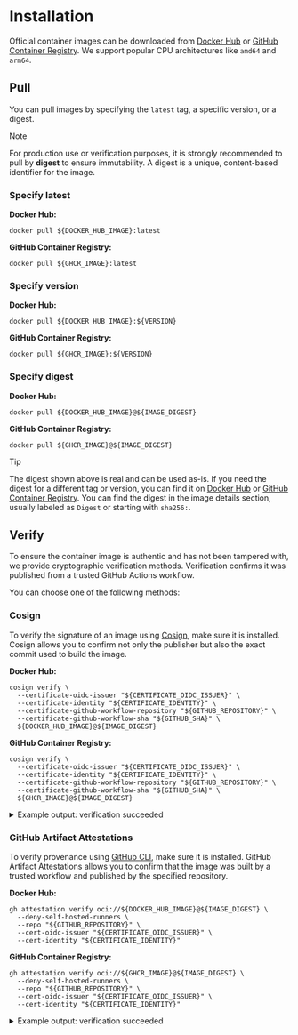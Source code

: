 # Installation

Official container images can be downloaded from [Docker Hub][docker_hub] or [GitHub Container Registry][ghcr].
We support popular CPU architectures like `amd64` and `arm64`.

## Pull

You can pull images by specifying the `latest` tag, a specific version, or a digest.

> [!NOTE]
>
> For production use or verification purposes, it is strongly recommended to pull by **digest** to ensure immutability.
> A digest is a unique, content-based identifier for the image.

### Specify latest

**Docker Hub:**

```shell
docker pull ${DOCKER_HUB_IMAGE}:latest
```

**GitHub Container Registry:**

```shell
docker pull ${GHCR_IMAGE}:latest
```

### Specify version

**Docker Hub:**

```shell
docker pull ${DOCKER_HUB_IMAGE}:${VERSION}
```

**GitHub Container Registry:**

```shell
docker pull ${GHCR_IMAGE}:${VERSION}
```

### Specify digest

**Docker Hub:**

```shell
docker pull ${DOCKER_HUB_IMAGE}@${IMAGE_DIGEST}
```

**GitHub Container Registry:**

```shell
docker pull ${GHCR_IMAGE}@${IMAGE_DIGEST}
```

> [!TIP]
>
> The digest shown above is real and can be used as-is.
> If you need the digest for a different tag or version, you can find it on [Docker Hub][docker_hub] or [GitHub Container Registry][ghcr].
> You can find the digest in the image details section, usually labeled as `Digest` or starting with `sha256:`.

## Verify

To ensure the container image is authentic and has not been tampered with, we provide cryptographic verification methods.
Verification confirms it was published from a trusted GitHub Actions workflow.

You can choose one of the following methods:

### Cosign

To verify the signature of an image using [Cosign](https://github.com/sigstore/cosign), make sure it is installed.
Cosign allows you to confirm not only the publisher but also the exact commit used to build the image.

**Docker Hub:**

```shell
cosign verify \
  --certificate-oidc-issuer "${CERTIFICATE_OIDC_ISSUER}" \
  --certificate-identity "${CERTIFICATE_IDENTITY}" \
  --certificate-github-workflow-repository "${GITHUB_REPOSITORY}" \
  --certificate-github-workflow-sha "${GITHUB_SHA}" \
  ${DOCKER_HUB_IMAGE}@${IMAGE_DIGEST}
```

**GitHub Container Registry:**

```shell
cosign verify \
  --certificate-oidc-issuer "${CERTIFICATE_OIDC_ISSUER}" \
  --certificate-identity "${CERTIFICATE_IDENTITY}" \
  --certificate-github-workflow-repository "${GITHUB_REPOSITORY}" \
  --certificate-github-workflow-sha "${GITHUB_SHA}" \
  ${GHCR_IMAGE}@${IMAGE_DIGEST}
```

<details>
<summary>Example output: verification succeeded</summary>
```shell
${COSIGN_VERIFY_SUCCEEDED}
```
</details>

### GitHub Artifact Attestations

To verify provenance using [GitHub CLI](https://cli.github.com/), make sure it is installed.
GitHub Artifact Attestations allows you to confirm that the image was built by a trusted workflow and published by the specified repository.

**Docker Hub:**

```shell
gh attestation verify oci://${DOCKER_HUB_IMAGE}@${IMAGE_DIGEST} \
  --deny-self-hosted-runners \
  --repo "${GITHUB_REPOSITORY}" \
  --cert-oidc-issuer "${CERTIFICATE_OIDC_ISSUER}" \
  --cert-identity "${CERTIFICATE_IDENTITY}"
```

**GitHub Container Registry:**

```shell
gh attestation verify oci://${GHCR_IMAGE}@${IMAGE_DIGEST} \
  --deny-self-hosted-runners \
  --repo "${GITHUB_REPOSITORY}" \
  --cert-oidc-issuer "${CERTIFICATE_OIDC_ISSUER}" \
  --cert-identity "${CERTIFICATE_IDENTITY}"
```

<details>
<summary>Example output: verification succeeded</summary>
```shell
${GH_ATTESTATION_SUCCEEDED}
```
</details>

[docker_hub]: https://hub.docker.com/r/${GITHUB_REPOSITORY_OWNER}/${NAME}
[ghcr]: https://github.com/${GITHUB_REPOSITORY}/pkgs/container/dockerfiles%2F${NAME}
